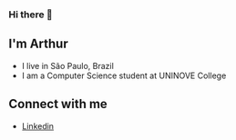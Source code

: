 ### Hi there 👋

## I'm Arthur
- I live in São Paulo, Brazil
- I am a Computer Science student at UNINOVE College

## Connect with me
- [Linkedin](https://www.linkedin.com/in/arthur-timoteo-a49779184/)

<!--
**arthur-timoteo/arthur-timoteo** is a ✨ _special_ ✨ repository because its `README.md` (this file) appears on your GitHub profile.

Here are some ideas to get you started:

- 🔭 I’m currently working on ...
- 🌱 I’m currently learning ...
- 👯 I’m looking to collaborate on ...
- 🤔 I’m looking for help with ...
- 💬 Ask me about ...
- 📫 How to reach me: ...
- 😄 Pronouns: ...
- ⚡ Fun fact: ...
-->
